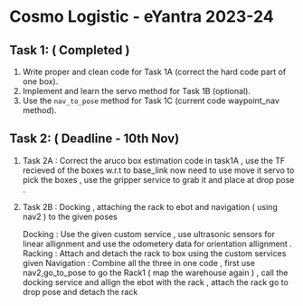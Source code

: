 # Cosmo Logistic - eYantra 2023-24

## Task 1: ( Completed )
1. Write proper and clean code for Task 1A (correct the hard code part of one box).
2. Implement and learn the servo method for Task 1B (optional).
3. Use the `nav_to_pose` method for Task 1C (current code waypoint_nav method).

## Task 2: ( Deadline - 10th Nov)

1. Task 2A : Correct the aruco box estimation code in task1A , use the TF recieved of the boxes w.r.t to base_link now need to use move it servo to pick the boxes , use the gripper service to grab it and place at drop pose . 

2. Task 2B : Docking , attaching the rack to ebot and navigation ( using nav2 ) to the given poses
   
   Docking : Use the given custom service , use ultrasonic sensors for linear allignment and use the odometery data for orientation allignment .
   Racking : Attach and detach the rack to box using the custom services given
   Navigation : Combine all the three in one code , first use nav2,go_to_pose to go the Rack1 ( map the warehouse again ) , call the docking service and allign the ebot with the rack , attach the 
   rack go to drop pose and detach the rack  
